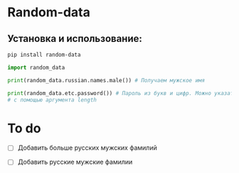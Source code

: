 # Random-data



## Установка и использование:
```sh 
pip install random-data
```

```python 
import random_data

print(random_data.russian.names.male()) # Получаем мужское имя

print(random_data.etc.password()) # Пароль из букв и цифр. Можно указать нужную длину
# c помощью аргумента length

```


# To do
- [ ] Добавить больше русских мужских фамилий
- [ ] Добавить русские мужские фамилии



